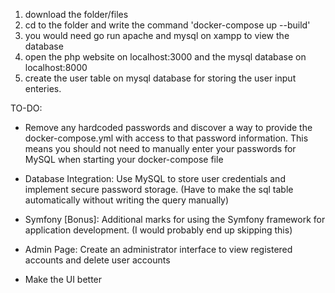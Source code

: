 1. download the folder/files
2. cd to the folder and write the command 'docker-compose up --build'
3. you would need go run apache and mysql on xampp to view the database
4. open the php website on localhost:3000 and the mysql database on localhost:8000
5. create the user table on mysql database for storing the user input enteries.

TO-DO:
- Remove any hardcoded passwords and discover a way to provide the docker-compose.yml with access to that password information. This means you should not need to manually enter your passwords for MySQL when starting your docker-compose file
- Database Integration: Use MySQL to store user credentials and implement secure password storage. (Have to make the sql table automatically without writing the query manually)
- Symfony [Bonus]: Additional marks for using the Symfony framework for application development. (I would probably end up skipping this)
- Admin Page: Create an administrator interface to view registered accounts and delete user accounts
  
- Make the UI better
